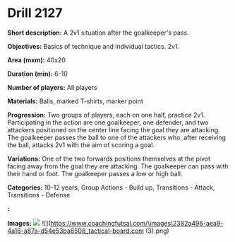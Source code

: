 # Drill 2127

**Short description:**
A 2v1 situation after the goalkeeper's pass.

**Objectives:**
Basics of technique and individual tactics. 2v1.

**Area (mxm):**
40x20

**Duration (min):**
6-10

**Number of players:**
All players

**Materials:**
Balls, marked T-shirts, marker point

**Progression:**
Two groups of players, each on one half, practice 2v1. Participating in the action are one goalkeeper, one defender, and two attackers positioned on the center line facing the goal they are attacking. The goalkeeper passes the ball to one of the attackers who, after receiving the ball, attacks 2v1 with the aim of scoring a goal.

**Variations:**
One of the two forwards positions themselves at the pivot facing away from the goal they are attacking. The goalkeeper can pass with their hand or foot. The goalkeeper passes a low or high ball.

**Categories:**
10-12 years, Group Actions - Build up, Transitions - Attack, Transitions - Defense

**:**


**Images:**
![](https://www.coachingfutsal.com/\images\62b07260-cae6-453a-a2af-e05ae270ee3a_294.png)
![](https://www.coachingfutsal.com/\images\2382a496-aea9-4a16-a87a-d54e53ba6508_tactical-board.com (3).png)

